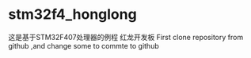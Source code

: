 stm32f4_honglong
================

这是基于STM32F407处理器的例程
红龙开发板
 First clone repository from github ,and change some to commte to github
